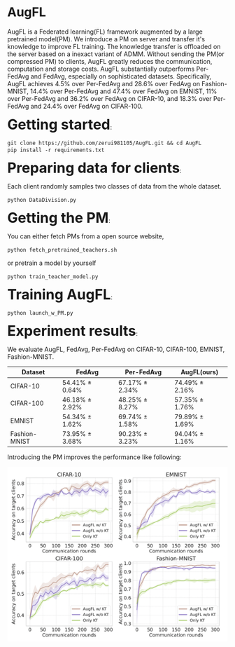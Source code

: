 # AugFL

AugFL is a Federated learning(FL) framework augmented by a large pretrained model(PM). We introduce a PM on server and transfer it's knowledge to improve FL training. 
The knowledge transfer is offloaded on the server based on a inexact variant of ADMM. Without sending the PM(or compressed PM) to clients, AugFL greatly reduces the communication, computation and storage costs. AugFL substantially outperforms Per-FedAvg and FedAvg, especially on sophisticated datasets. Specifically, AugFL achieves 4.5% over Per-FedAvg and 28.6% over FedAvg on Fashion-MNIST, 14.4% over Per-FedAvg and 47.4% over FedAvg on EMNIST, 11% over Per-FedAvg and 36.2% over FedAvg on CIFAR-10, and 18.3% over Per-FedAvg and 24.4% over FedAvg on CIFAR-100.

**<font size=6>Getting started</font>**:

```
git clone https://github.com/zerui981105/AugFL.git && cd AugFL
pip install -r requirements.txt
```

**<font size=6>Preparing data for clients</font>**:

Each client randomly samples two classes of data from the whole dataset.

```
python DataDivision.py
```

**<font size=6>Getting the PM</font>**:

You can either fetch PMs from a open source website,

```
python fetch_pretrained_teachers.sh
```

or pretrain a model by yourself

```
python train_teacher_model.py
```

**<font size=6>Training AugFL</font>**:

```
python launch_w_PM.py
```

**<font size=6>Experiment results</font>**:

We evaluate AugFL, FedAvg, Per-FedAvg on CIFAR-10, CIFAR-100, EMNIST, Fashion-MNIST.

| Dataset         | FedAvg          | Per-FedAvg      | AugFL(ours)     | 
| --------------- | --------------- | --------------- | --------------- | 
| CIFAR-10        | 54.41% ± 0.64%  | 67.17% ± 2.34%  | 74.49% ± 2.16%  | 
| CIFAR-100       | 46.18% ± 2.92%  | 48.25% ± 8.27%  | 57.35% ± 1.76%  | 
| EMNIST          | 54.34% ± 1.62%  | 69.74% ± 1.58%  | 79.89% ± 1.69%  |
| Fashion-MNIST   | 73.95% ± 3.68%  | 90.23% ± 3.23%  | 94.04% ± 1.16%  | 

Introducing the PM improves the performance like following:

![image](https://github.com/zerui981105/AugFL/blob/main/ablation.png)
